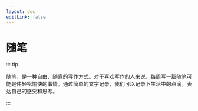```yaml
---
layout: doc
editLink: false
---
```


# 随笔

::: tip

随笔，是一种自由、随意的写作方式。对于喜欢写作的人来说，每周写一篇随笔可能是件轻松愉快的事情。通过简单的文字记录，我们可以记录下生活中的点滴，表达自己的感受和思考。

:::
